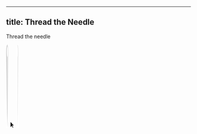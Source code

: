 -------------
title: Thread the Needle
-------------

<link rel="stylesheet" type="text/css" href="/static/games/thread/main.css">

<p id="name">
    Thread the needle
</p>
<img id="needle" src="/static/games/thread/needle.svg">
<img id="cursor" src="/static/games/thread/mouse.png">
<img id="needle-top" src="/static/games/thread/needle-top.svg">

<script src="/static/games/thread/needle.js"></script>